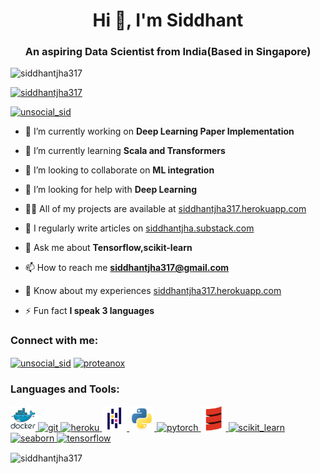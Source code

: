 <h1 align="center">Hi 👋, I'm Siddhant</h1>
<h3 align="center">An aspiring Data Scientist from India(Based in Singapore)</h3>

<p align="left"> <img src="https://komarev.com/ghpvc/?username=siddhantjha317&label=Profile%20views&color=0e75b6&style=flat" alt="siddhantjha317" /> </p>

<p align="left"> <a href="https://github.com/ryo-ma/github-profile-trophy"><img src="https://github-profile-trophy.vercel.app/?username=siddhantjha317" alt="siddhantjha317" /></a> </p>

<p align="left"> <a href="https://twitter.com/unsocial_sid" target="blank"><img src="https://img.shields.io/twitter/follow/unsocial_sid?logo=twitter&style=for-the-badge" alt="unsocial_sid" /></a> </p>

- 🔭 I’m currently working on **Deep Learning Paper Implementation**

- 🌱 I’m currently learning **Scala and Transformers**

- 👯 I’m looking to collaborate on **ML integration**

- 🤝 I’m looking for help with **Deep Learning**

- 👨‍💻 All of my projects are available at [siddhantjha317.herokuapp.com](siddhantjha317.herokuapp.com)

- 📝 I regularly write articles on [siddhantjha.substack.com](siddhantjha.substack.com)

- 💬 Ask me about **Tensorflow,scikit-learn**

- 📫 How to reach me **siddhantjha317@gmail.com**

- 📄 Know about my experiences [siddhantjha317.herokuapp.com](siddhantjha317.herokuapp.com)

- ⚡ Fun fact **I speak 3 languages**

<h3 align="left">Connect with me:</h3>
<p align="left">
<a href="https://twitter.com/unsocial_sid" target="blank"><img align="center" src="https://raw.githubusercontent.com/rahuldkjain/github-profile-readme-generator/master/src/images/icons/Social/twitter.svg" alt="unsocial_sid" height="30" width="40" /></a>
<a href="https://kaggle.com/proteanox" target="blank"><img align="center" src="https://raw.githubusercontent.com/rahuldkjain/github-profile-readme-generator/master/src/images/icons/Social/kaggle.svg" alt="proteanox" height="30" width="40" /></a>
</p>

<h3 align="left">Languages and Tools:</h3>
<p align="left"> <a href="https://www.docker.com/" target="_blank" rel="noreferrer"> <img src="https://raw.githubusercontent.com/devicons/devicon/master/icons/docker/docker-original-wordmark.svg" alt="docker" width="40" height="40"/> </a> <a href="https://git-scm.com/" target="_blank" rel="noreferrer"> <img src="https://www.vectorlogo.zone/logos/git-scm/git-scm-icon.svg" alt="git" width="40" height="40"/> </a> <a href="https://heroku.com" target="_blank" rel="noreferrer"> <img src="https://www.vectorlogo.zone/logos/heroku/heroku-icon.svg" alt="heroku" width="40" height="40"/> </a> <a href="https://pandas.pydata.org/" target="_blank" rel="noreferrer"> <img src="https://raw.githubusercontent.com/devicons/devicon/2ae2a900d2f041da66e950e4d48052658d850630/icons/pandas/pandas-original.svg" alt="pandas" width="40" height="40"/> </a> <a href="https://www.python.org" target="_blank" rel="noreferrer"> <img src="https://raw.githubusercontent.com/devicons/devicon/master/icons/python/python-original.svg" alt="python" width="40" height="40"/> </a> <a href="https://pytorch.org/" target="_blank" rel="noreferrer"> <img src="https://www.vectorlogo.zone/logos/pytorch/pytorch-icon.svg" alt="pytorch" width="40" height="40"/> </a> <a href="https://www.scala-lang.org" target="_blank" rel="noreferrer"> <img src="https://raw.githubusercontent.com/devicons/devicon/master/icons/scala/scala-original.svg" alt="scala" width="40" height="40"/> </a> <a href="https://scikit-learn.org/" target="_blank" rel="noreferrer"> <img src="https://upload.wikimedia.org/wikipedia/commons/0/05/Scikit_learn_logo_small.svg" alt="scikit_learn" width="40" height="40"/> </a> <a href="https://seaborn.pydata.org/" target="_blank" rel="noreferrer"> <img src="https://seaborn.pydata.org/_images/logo-mark-lightbg.svg" alt="seaborn" width="40" height="40"/> </a> <a href="https://www.tensorflow.org" target="_blank" rel="noreferrer"> <img src="https://www.vectorlogo.zone/logos/tensorflow/tensorflow-icon.svg" alt="tensorflow" width="40" height="40"/> </a> </p>

<p><img align="center" src="https://github-readme-stats.vercel.app/api/top-langs?username=siddhantjha317&show_icons=true&locale=en&layout=compact" alt="siddhantjha317" /></p>
